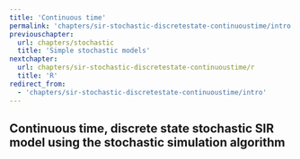 ```yaml
---
title: 'Continuous time'
permalink: 'chapters/sir-stochastic-discretestate-continuoustime/intro'
previouschapter:
  url: chapters/stochastic
  title: 'Simple stochastic models'
nextchapter:
  url: chapters/sir-stochastic-discretestate-continuoustime/r
  title: 'R'
redirect_from:
  - 'chapters/sir-stochastic-discretestate-continuoustime/intro'
---
```

## Continuous time, discrete state stochastic SIR model using the stochastic simulation algorithm
